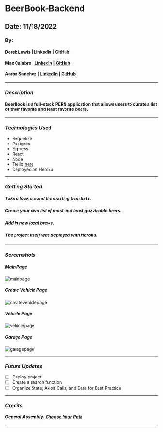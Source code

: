 # BeerBook-Backend

## Date: 11/18/2022

### By:

#### Derek Lewis | [LinkedIn](http://www.linkedin.com/in/derek-r-lewis) | [GitHub](https://github.com/d-lewis9442)

#### Max Calabro | [LinkedIn](https://www.linkedin.com/in/max-calabro) | [GitHub](https://github.com/max-calabro)

#### Aaron Sanchez | [LinkedIn](https://www.linkedin.com/in/aaron-g-sanchez) | [GitHub](https://github.com/Aaron-G-Sanchez)

---

### **_Description_**

#### BeerBook is a full-stack PERN application that allows users to curate a list of their favorite and least favorite beers. 

---

### **_Technologies Used_**

- Sequelize
- Postgres
- Express
- React
- Node
- Trello [here](https://trello.com/b/to67FhS9/beerbook)
- Deployed on Heroku

---

### **_Getting Started_**

##### Take a look around the existing beer lists.

##### Create your own list of most and least guzzleable beers.

##### Add in new local brews.

##### The project itself was deployed with Heroku.

---

### **_Screenshots_**

##### Main Page

![mainpage]()

##### Create Vehicle Page

![createvehiclepage]()

##### Vehicle Page

![vehiclepage]()

##### Garage Page

![garagepage]()

---

### **_Future Updates_**

- [ ] Deploy project
- [ ] Create a search function
- [ ] Organize State, Axios Calls, and Data for Best Practice

---

### **_Credits_**

##### General Assembly: [Choose Your Path](https://generalassemb.ly/)

---
